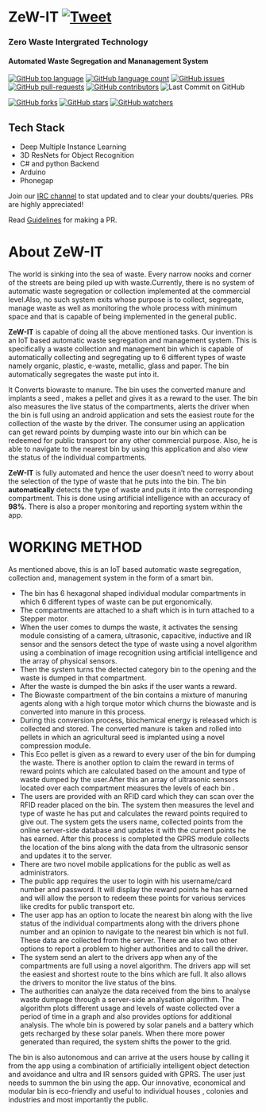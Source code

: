# ZeW-IT [![Tweet](https://img.shields.io/twitter/url?style=social&url=https%3A%2F%2Fgithub.com%2Fadithyaanilkumar%2FZeW-IT)](https://twitter.com/intent/tweet?text=Wow:&url=https%3A%2F%2Fgithub.com%2Fadithyaanilkumar%2FZeW-IT)
### Zero Waste Intergrated Technology
#### Automated Waste Segregation and Mananagement System 



[![GitHub top language](https://img.shields.io/github/languages/top/adithyaanilkumar/ZeW-IT?color=green&logo=html)]() 
[![GitHub language count](https://img.shields.io/github/languages/count/adithyaanilkumar/ZeW-IT?color=green&logo=html)]() 
[![GitHub issues](https://img.shields.io/github/issues/adithyaanilkumar/ZeW-IT.svg)](https://GitHub.com/adithyaanilkumar/ZeW-IT/issues/)
[![GitHub pull-requests](https://img.shields.io/github/issues-pr/adithyaanilkumar/ZeW-IT.svg)](https://github.com/adithyaanilkumar/ZeW-IT/pulls)
[![GitHub contributors](https://img.shields.io/github/contributors/adithyaanilkumar/ZeW-IT.svg)](https://github.com/adithyaanilkumar/ZeW-IT/graphs/contributors)
![Last Commit on GitHub](https://img.shields.io/github/last-commit/adithyaanilkumar/ZeW-IT.svg)


[![GitHub forks](https://img.shields.io/github/forks/adithyaanilkumar/ZeW-IT.svg?style=social&label=Fork&maxAge=2592000)](https://github.com/adithyaanilkumar/ZeW-IT)
[![GitHub stars](https://img.shields.io/github/stars/adithyaanilkumar/ZeW-IT.svg?style=social&label=Star&maxAge=2592000)](https://github.com/adithyaanilkumar/ZeW-IT)
[![GitHub watchers](https://img.shields.io/github/watchers/adithyaanilkumar/ZeW-IT.svg?style=social&label=Watch&maxAge=2592000)](https://github.com/adithyaanilkumar/ZeW-IT)

## Tech Stack
- Deep Multiple Instance Learning 
- 3D ResNets for Object Recognition
- C# and python Backend
- Arduino 
- Phonegap

Join our [IRC channel](https://matrix.to/#/!vhqMKrrRfeIUtfIceF:matrix.org?via=matrix.org) to stat updated and to clear your doubts/queries.
PRs are highly appreciated!

Read [Guidelines](/CONTRIBUTING.md) for making a PR.

# About ZeW-IT
 The world is sinking into the sea of waste. Every narrow nooks and corner of the streets are being piled up with waste.Currently, there is no system of automatic waste segregation or collection implemented at the commercial level.Also, no such system exits whose purpose is to collect, segregate, manage waste as well as monitoring the whole process with minimum space and that is capable of being implemented in the general public. 
 
 **ZeW-IT**  is capable of doing all the above mentioned tasks. Our invention is an IoT based automatic waste segregation and management system. This is specifically a waste collection and management bin which is capable of automatically collecting and segregating up to 6 different types of waste namely organic, plastic, e-waste, metallic, glass and paper. The bin automatically segregates the waste put into it. 
 
 It Converts biowaste to manure. The bin uses the converted manure and implants a seed , makes a pellet and gives it as a reward to the user. The bin also measures the live status of the compartments, alerts the driver when the bin is full using an android application and sets the easiest route for the collection of the waste by the driver. The consumer using an application can get reward points by dumping waste into our bin which can be redeemed for public transport tor any other commercial purpose. Also, he is able to navigate to the nearest bin by using this application and also view the status of the individual compartments. 
 
**ZeW-IT** is fully automated and hence the user doesn’t need to worry about the selection of the type of waste that he puts into the bin. The bin **automatically** detects the type of waste and puts it into the corresponding compartment. This is done using artificial intelligence with an accuracy of **98%**. There is also a proper monitoring and reporting system within the app.

# WORKING METHOD

As mentioned above, this is an IoT based automatic waste segregation, collection and, management system in the form of a smart bin. 
+ The bin has 6 hexagonal shaped individual modular compartments in which 6 different types of waste can be put ergonomically. 
+ The compartments are attached to a shaft which is in turn attached to a Stepper motor. 
+ When the user comes to dumps the waste, it activates the sensing module consisting of a camera, ultrasonic, capacitive, inductive and IR sensor and the sensors detect the type of waste using a novel algorithm using a combination of image recognition using artificial intelligence and the array of physical sensors.
+ Then the system turns the detected category bin to the opening and the waste is dumped in that compartment. 
+ After the waste is dumped the bin asks if the user wants a reward. 
+ The Biowaste compartment of the bin contains a mixture of manuring agents along with a high torque motor which churns the biowaste and is converted into manure in this process. 
+ During this conversion process, biochemical energy is released which is collected and stored. The converted manure is taken and rolled into pellets in which an agricultural seed is implanted using a novel compression module. 
+ This Eco pellet is given as a reward to every user of the bin for dumping the waste. There is another option to claim the reward in terms of reward points which are calculated based on the amount and type of waste dumped by the user.After this an array of ultrasonic sensors located over each compartment measures the levels of each bin . 
+ The users are provided with an RFID card which they can scan over the RFID reader placed on the bin. The system then measures the level and type of waste he has put and calculates the reward points required to give out. The system gets the users name, collected points from the online server-side database and updates it with the current points he has earned. After this process is completed the GPRS module collects the location of the bins along with the data from the ultrasonic sensor and updates it to the server. 
+ There are two novel mobile applications for the public as well as administrators.
+ The public app requires the user to login with his username/card number and password. It will display the reward points he has earned and will allow the person to redeem these points for various services like credits for public transport etc. 
+ The user app has an option to locate the nearest bin along with the  live status of the individual compartments along with the drivers phone number and an opinion to navigate to the nearest bin which is not full. These data are collected from the server. There are also two other options to report a problem to higher authorities and to call the driver. 
+ The system send an alert to the drivers app when any of the compartments are full using a novel algorithm. The drivers app will set the easiest and shortest route to the bins which are full. It also allows the drivers to monitor the live status of the bins. 
+ The authorities can analyze the data received from the bins to analyse  waste dumpage through a server-side analysation algorithm. The algorithm plots different usage and levels of waste collected over a period of time in a graph and also provides options for additional analysis. The whole bin is powered by solar panels and a battery which gets recharged by these solar panels. When there more power generated than required, the system shifts the power to the grid. 

The bin is also autonomous and can arrive at the users house by calling it from the app using a combination of artificially intelligent object detection and avoidance and ultra and IR sensors guided with GPRS. The user just needs to summon the bin using the app. Our innovative, economical and modular bin is eco-friendly and useful to individual houses , colonies and industries and most importantly the public.
